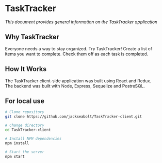 <h1>TaskTracker</h1>
<p><em>This document provides general information on the TaskTracker application</em></p>


Why TaskTracker
-------------
Everyone needs a way to stay organized. Try TaskTracker! Create a list of items you want to complete. Check them off as each task is completed. 

How It Works
-------------
The TaskTracker client-side application was built using React and Redux. The backend was built with Node, Express, Sequelize and PostreSQL. 

For local use
--------

```bash
# Clone repository
git clone https://github.com/jackseabolt/TaskTracker-client.git

# Change directory
cd TaskTracker-client

# Install NPM dependencies
npm install

# Start the server
npm start
```
